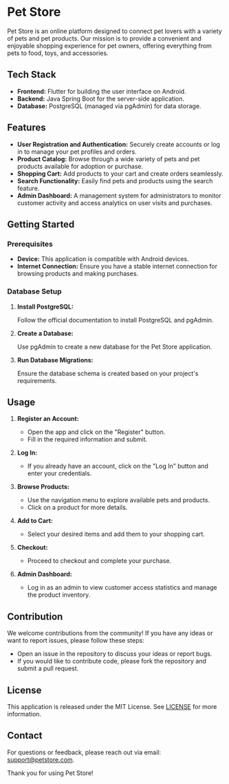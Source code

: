 # Pet Store

Pet Store is an online platform designed to connect pet lovers with a variety of pets and pet products. Our mission is to provide a convenient and enjoyable shopping experience for pet owners, offering everything from pets to food, toys, and accessories.

## Tech Stack

- **Frontend:** Flutter for building the user interface on Android.
- **Backend:** Java Spring Boot for the server-side application.
- **Database:** PostgreSQL (managed via pgAdmin) for data storage.

## Features

- **User Registration and Authentication:** Securely create accounts or log in to manage your pet profiles and orders.
- **Product Catalog:** Browse through a wide variety of pets and pet products available for adoption or purchase.
- **Shopping Cart:** Add products to your cart and create orders seamlessly.
- **Search Functionality:** Easily find pets and products using the search feature.
- **Admin Dashboard:** A management system for administrators to monitor customer activity and access analytics on user visits and purchases.

## Getting Started

### Prerequisites

- **Device:** This application is compatible with Android devices.
- **Internet Connection:** Ensure you have a stable internet connection for browsing products and making purchases.

### Database Setup

1. **Install PostgreSQL:**

   Follow the official documentation to install PostgreSQL and pgAdmin.

2. **Create a Database:**

   Use pgAdmin to create a new database for the Pet Store application.

3. **Run Database Migrations:**

   Ensure the database schema is created based on your project's requirements.

## Usage

1. **Register an Account:**
   - Open the app and click on the "Register" button.
   - Fill in the required information and submit.

2. **Log In:**
   - If you already have an account, click on the "Log In" button and enter your credentials.

3. **Browse Products:**
   - Use the navigation menu to explore available pets and products.
   - Click on a product for more details.

4. **Add to Cart:**
   - Select your desired items and add them to your shopping cart.

5. **Checkout:**
   - Proceed to checkout and complete your purchase.

6. **Admin Dashboard:**
   - Log in as an admin to view customer access statistics and manage the product inventory.

## Contribution

We welcome contributions from the community! If you have any ideas or want to report issues, please follow these steps:

- Open an issue in the repository to discuss your ideas or report bugs.
- If you would like to contribute code, please fork the repository and submit a pull request.

## License

This application is released under the MIT License. See [LICENSE](LICENSE) for more information.

## Contact

For questions or feedback, please reach out via email: support@petstore.com.

Thank you for using Pet Store!
